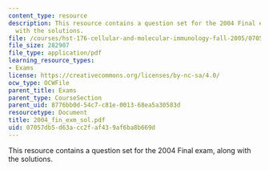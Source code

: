 ```yaml
---
content_type: resource
description: This resource contains a question set for the 2004 Final exam, along
  with the solutions.
file: /courses/hst-176-cellular-and-molecular-immunology-fall-2005/07057db5d63acc2faf439af6ba8b669d_2004_fin_exm_sol.pdf
file_size: 282907
file_type: application/pdf
learning_resource_types:
- Exams
license: https://creativecommons.org/licenses/by-nc-sa/4.0/
ocw_type: OCWFile
parent_title: Exams
parent_type: CourseSection
parent_uid: 8776bb0d-54c7-c81e-0013-68ea5a30583d
resourcetype: Document
title: 2004_fin_exm_sol.pdf
uid: 07057db5-d63a-cc2f-af43-9af6ba8b669d
---
```

This resource contains a question set for the 2004 Final exam, along with the solutions.